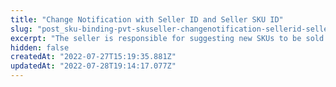```yaml
---
title: "Change Notification with Seller ID and Seller SKU ID"
slug: "post_sku-binding-pvt-skuseller-changenotification-sellerid-sellerskuid"
excerpt: "The seller is responsible for suggesting new SKUs to be sold in the VTEX marketplace and also for informing the marketplace about changes in their SKUs that already exist in the marketplace. Both actions start with a catalog notification, which is made by this request.\n\nWith this notification, the seller is telling the marketplace that something has changed about a specific SKU, like price or inventory, or that this is a new SKU that the seller would like to offer to the marketplace.\n\nThere are two information expected by the marketplace in this request: the `sellerId`, which identifies the seller, and the `sellerSkuId`, which identifies the binding of the seller with the SKU.\n\nBoth information are passed through the request URL. The body of the request should be empty.\r\n > ℹ This path is an updated version of `/api/catalog_system/pvt/skuseller/changenotification/{sellerId}/{sellerSkuId}`.\r\n\r\n## Example\r\n\r\nLet's say your seller has the ID `123` in the marketplace and you want to inform the marketplace that has been a change in the SKU with ID `700`.\r\n\r\nIn this case, you would have to replace the `sellerId` parameter with the value `123` and the `skuId` parameter with the value `700`. The URL of the request would be the following.\r\n\r\n```\r\nhttps://{{accountName}}.vtexcommercestable.com.br/api/sku-binding/pvt/skuseller/changenotification/123/700\r\n```\r\n\r\n## Response codes\r\n\r\nThe following response codes are possible for this request.\r\n* 200: the SKU whose ID was informed in the URL already exists in the marketplace and was found. The marketplace can now proceed with a fulfillment simulation in order to get updated information about this SKU's inventory and price.\r\n* 403: Failure in the authentication.\r\n* 404: the SKU was not found in the marketplace. The body of the response, in this case, should follow this format: \"Seller StockKeepingUnit `{{skuId}}` not found for this seller id `{{sellerId}}`. This means that the seller can now proceed with sending an offer to the marketplace in order to suggest that this SKU is sold there.\r\n* 429: Failure due to too many requests."
hidden: false
createdAt: "2022-07-27T15:19:35.881Z"
updatedAt: "2022-07-28T19:14:17.077Z"
---
```

